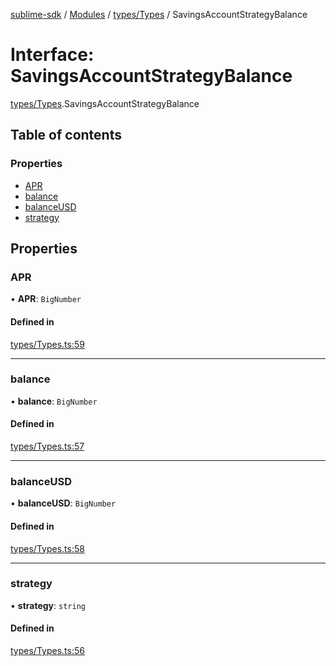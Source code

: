 [sublime-sdk](../README.md) / [Modules](../modules.md) / [types/Types](../modules/types_Types.md) / SavingsAccountStrategyBalance

# Interface: SavingsAccountStrategyBalance

[types/Types](../modules/types_Types.md).SavingsAccountStrategyBalance

## Table of contents

### Properties

- [APR](types_Types.SavingsAccountStrategyBalance.md#apr)
- [balance](types_Types.SavingsAccountStrategyBalance.md#balance)
- [balanceUSD](types_Types.SavingsAccountStrategyBalance.md#balanceusd)
- [strategy](types_Types.SavingsAccountStrategyBalance.md#strategy)

## Properties

### APR

• **APR**: `BigNumber`

#### Defined in

[types/Types.ts:59](https://github.com/sublime-finance/sublime-sdk/blob/afbca70/src/types/Types.ts#L59)

___

### balance

• **balance**: `BigNumber`

#### Defined in

[types/Types.ts:57](https://github.com/sublime-finance/sublime-sdk/blob/afbca70/src/types/Types.ts#L57)

___

### balanceUSD

• **balanceUSD**: `BigNumber`

#### Defined in

[types/Types.ts:58](https://github.com/sublime-finance/sublime-sdk/blob/afbca70/src/types/Types.ts#L58)

___

### strategy

• **strategy**: `string`

#### Defined in

[types/Types.ts:56](https://github.com/sublime-finance/sublime-sdk/blob/afbca70/src/types/Types.ts#L56)
